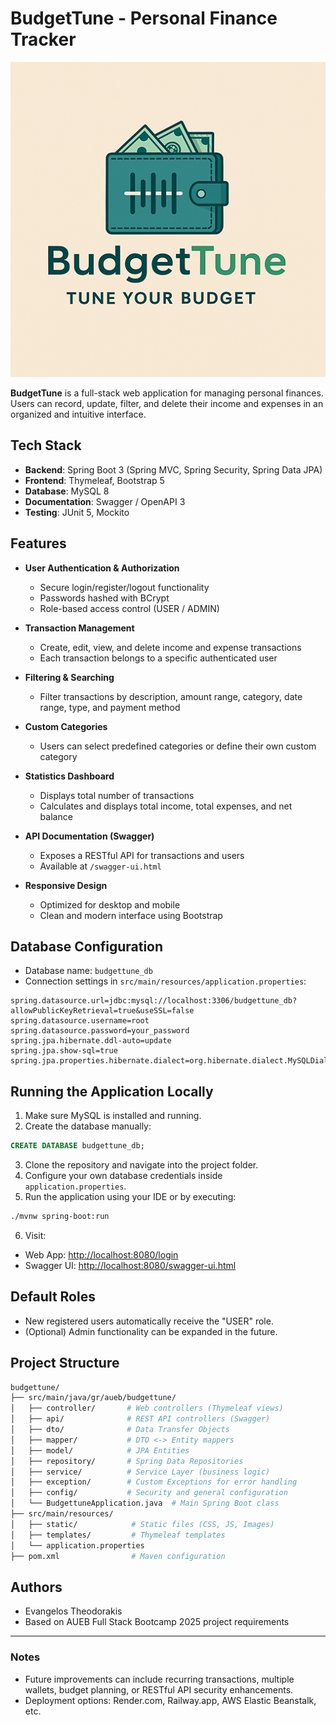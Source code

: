 # BudgetTune - Personal Finance Tracker

![BudgetTune Logo](/src/main/resources/static/logomain.png)

**BudgetTune** is a full-stack web application for managing personal finances. Users can record, update, filter, and delete their income and expenses in an organized and intuitive interface.

## Tech Stack

- **Backend**: Spring Boot 3 (Spring MVC, Spring Security, Spring Data JPA)
- **Frontend**: Thymeleaf, Bootstrap 5
- **Database**: MySQL 8
- **Documentation**: Swagger / OpenAPI 3
- **Testing**: JUnit 5, Mockito

## Features

- **User Authentication & Authorization**

  - Secure login/register/logout functionality
  - Passwords hashed with BCrypt
  - Role-based access control (USER / ADMIN)

- **Transaction Management**

  - Create, edit, view, and delete income and expense transactions
  - Each transaction belongs to a specific authenticated user

- **Filtering & Searching**

  - Filter transactions by description, amount range, category, date range, type, and payment method

- **Custom Categories**

  - Users can select predefined categories or define their own custom category

- **Statistics Dashboard**

  - Displays total number of transactions
  - Calculates and displays total income, total expenses, and net balance

- **API Documentation (Swagger)**

  - Exposes a RESTful API for transactions and users
  - Available at `/swagger-ui.html`

- **Responsive Design**

  - Optimized for desktop and mobile
  - Clean and modern interface using Bootstrap

## Database Configuration

- Database name: `budgettune_db`
- Connection settings in `src/main/resources/application.properties`:

```properties
spring.datasource.url=jdbc:mysql://localhost:3306/budgettune_db?allowPublicKeyRetrieval=true&useSSL=false
spring.datasource.username=root
spring.datasource.password=your_password
spring.jpa.hibernate.ddl-auto=update
spring.jpa.show-sql=true
spring.jpa.properties.hibernate.dialect=org.hibernate.dialect.MySQLDialect
```

## Running the Application Locally

1. Make sure MySQL is installed and running.
2. Create the database manually:

```sql
CREATE DATABASE budgettune_db;
```

3. Clone the repository and navigate into the project folder.
4. Configure your own database credentials inside `application.properties`.
5. Run the application using your IDE or by executing:

```bash
./mvnw spring-boot:run
```

6. Visit:

- Web App: [http://localhost:8080/login](http://localhost:8080/login)
- Swagger UI: [http://localhost:8080/swagger-ui.html](http://localhost:8080/swagger-ui.html)

## Default Roles

- New registered users automatically receive the "USER" role.
- (Optional) Admin functionality can be expanded in the future.

## Project Structure

```bash
budgettune/
├── src/main/java/gr/aueb/budgettune/
│   ├── controller/       # Web controllers (Thymeleaf views)
│   ├── api/              # REST API controllers (Swagger)
│   ├── dto/              # Data Transfer Objects
│   ├── mapper/           # DTO <-> Entity mappers
│   ├── model/            # JPA Entities
│   ├── repository/       # Spring Data Repositories
│   ├── service/          # Service Layer (business logic)
│   ├── exception/        # Custom Exceptions for error handling
│   ├── config/           # Security and general configuration
│   └── BudgettuneApplication.java  # Main Spring Boot class
├── src/main/resources/
│   ├── static/            # Static files (CSS, JS, Images)
│   ├── templates/         # Thymeleaf templates
│   └── application.properties
├── pom.xml                # Maven configuration
```

## Authors

- Evangelos Theodorakis
- Based on AUEB Full Stack Bootcamp 2025 project requirements

---

### Notes

- Future improvements can include recurring transactions, multiple wallets, budget planning, or RESTful API security enhancements.
- Deployment options: Render.com, Railway.app, AWS Elastic Beanstalk, etc.

